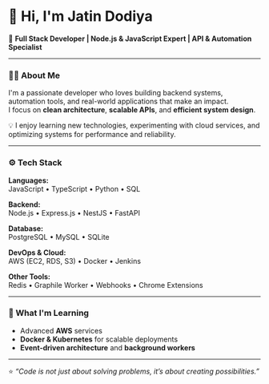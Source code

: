 # 👋 Hi, I'm Jatin Dodiya

🚀 **Full Stack Developer | Node.js & JavaScript Expert | API & Automation Specialist**

---

### 🧑‍💻 About Me
I'm a passionate developer who loves building backend systems, automation tools, and real-world applications that make an impact.  
I focus on **clean architecture**, **scalable APIs**, and **efficient system design**.

💡 I enjoy learning new technologies, experimenting with cloud services, and optimizing systems for performance and reliability.

---

### ⚙️ Tech Stack

**Languages:**  
JavaScript • TypeScript • Python • SQL  

**Backend:**  
Node.js • Express.js • NestJS • FastAPI  

**Database:**  
PostgreSQL • MySQL • SQLite  

**DevOps & Cloud:**  
AWS (EC2, RDS, S3) • Docker • Jenkins  

**Other Tools:**  
Redis • Graphile Worker • Webhooks • Chrome Extensions  

---

### 🧠 What I'm Learning
- Advanced **AWS** services  
- **Docker & Kubernetes** for scalable deployments  
- **Event-driven architecture** and **background workers**


---

⭐️ *“Code is not just about solving problems, it’s about creating possibilities.”*  








